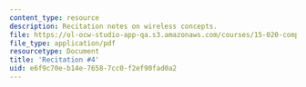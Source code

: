 ```yaml
---
content_type: resource
description: Recitation notes on wireless concepts.
file: https://ol-ocw-studio-app-qa.s3.amazonaws.com/courses/15-020-competition-in-telecommunications-fall-2003/e6f9c70eb14e76587cc0f2ef90fad0a2_rec4.pdf
file_type: application/pdf
resourcetype: Document
title: 'Recitation #4'
uid: e6f9c70e-b14e-7658-7cc0-f2ef90fad0a2
---
```

